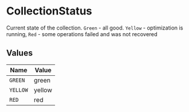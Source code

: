 # CollectionStatus

Current state of the collection. `Green` - all good. `Yellow` - optimization is running, `Red` - some operations failed and was not recovered


## Values

| Name     | Value    |
| -------- | -------- |
| `GREEN`  | green    |
| `YELLOW` | yellow   |
| `RED`    | red      |